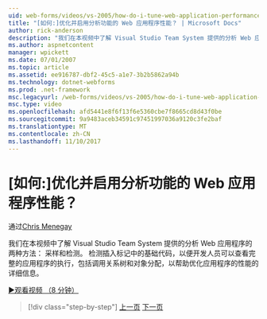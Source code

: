 ```yaml
---
uid: web-forms/videos/vs-2005/how-do-i-tune-web-application-performance-with-profiling
title: "[如何:]优化并启用分析功能的 Web 应用程序性能？ | Microsoft Docs"
author: rick-anderson
description: "我们在本视频中了解 Visual Studio Team System 提供的分析 Web 应用程序的两种方法： 采样和检测。 检测 inje..."
ms.author: aspnetcontent
manager: wpickett
ms.date: 07/01/2007
ms.topic: article
ms.assetid: ee916787-dbf2-45c5-a1e7-3b2b5862a94b
ms.technology: dotnet-webforms
ms.prod: .net-framework
msc.legacyurl: /web-forms/videos/vs-2005/how-do-i-tune-web-application-performance-with-profiling
msc.type: video
ms.openlocfilehash: afd5441e8f6f13f6e5360cbe7f8665cd8d43f0be
ms.sourcegitcommit: 9a9483aceb34591c97451997036a9120c3fe2baf
ms.translationtype: MT
ms.contentlocale: zh-CN
ms.lasthandoff: 11/10/2017
---
```

<a name="how-do-i-tune-web-application-performance-with-profiling"></a>[如何:]优化并启用分析功能的 Web 应用程序性能？
====================
通过[Chris Menegay](https://twitter.com/CMenegay)

我们在本视频中了解 Visual Studio Team System 提供的分析 Web 应用程序的两种方法： 采样和检测。 检测插入标记中的基础代码，以便开发人员可以查看完整的应用程序的执行，包括调用关系树和对象分配，以帮助优化应用程序的性能的详细信息。

[&#9654;观看视频 （8 分钟）](https://channel9.msdn.com/Blogs/ASP-NET-Site-Videos/how-do-i-tune-web-application-performance-with-profiling)

>[!div class="step-by-step"]
[上一页](how-do-i-load-test-a-web-application.md)
[下一页](how-do-i-set-up-distributed-load-testing-for-high-volume-tests.md)
